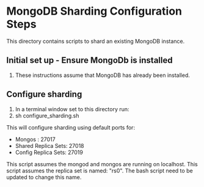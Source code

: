 # MongoDB Sharding Configuration Steps

This directory contains scripts to shard an existing MongoDB instance.

## Initial set up - Ensure MongoDb is installed

1. These instructions assume that MongoDB has already been installed.

## Configure sharding

1. In a terminal window set to this directory run:
1. sh configure_sharding.sh

This will configure sharding using default ports for:
- Mongos             : 27017
- Shared Replica Sets: 27018
- Config Replica Sets: 27019

This script assumes the mongod and mongos are running on localhost.
This script assumes the replica set is named: "rs0". The bash script need to be updated to change this name.

